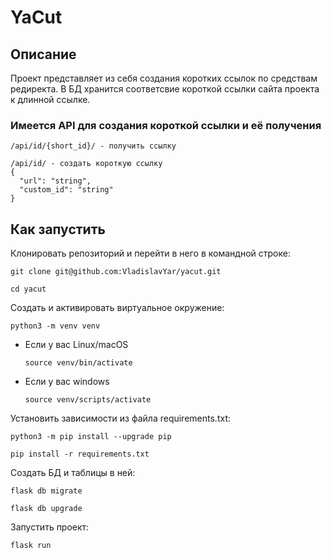 # YaCut
## Описание
Проект представляет из себя создания коротких ссылок по средствам редиректа.
В БД хранится соответсвие короткой ссылки сайта проекта к длинной ссылке.
### Имеется API для создания короткой ссылки и её получения
```
/api/id/{short_id}/ - получить ссылку

/api/id/ - создать короткую ссылку
{
  "url": "string",
  "custom_id": "string"
}
```
## Как запустить
Клонировать репозиторий и перейти в него в командной строке:

```
git clone git@github.com:VladislavYar/yacut.git
```

```
cd yacut
```

Cоздать и активировать виртуальное окружение:

```
python3 -m venv venv
```

* Если у вас Linux/macOS

    ```
    source venv/bin/activate
    ```

* Если у вас windows

    ```
    source venv/scripts/activate
    ```

Установить зависимости из файла requirements.txt:

```
python3 -m pip install --upgrade pip
```

```
pip install -r requirements.txt
```
Создать БД и таблицы в ней:
```
flask db migrate
```
```
flask db upgrade
```
Запустить проект:
```
flask run
```